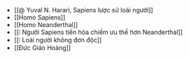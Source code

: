 - [[@ Yuval N. Harari, Sapiens lược sử loài người]]
- [[Homo Sapiens]]
- [[Homo Neanderthal]]
- [[❕ Người Sapiens tiến hóa chiếm ưu thế hơn Neanderthal]]
- [[❕ Loài người không đơn độc]]
- [[Đức Giáo Hoàng]]
